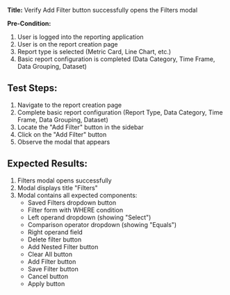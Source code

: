 **Title:** Verify Add Filter button successfully opens the Filters modal

**Pre-Condition:**
1. User is logged into the reporting application
2. User is on the report creation page
3. Report type is selected (Metric Card, Line Chart, etc.)
4. Basic report configuration is completed (Data Category, Time Frame, Data Grouping, Dataset)

## Test Steps:
1. Navigate to the report creation page
2. Complete basic report configuration (Report Type, Data Category, Time Frame, Data Grouping, Dataset)
3. Locate the "Add Filter" button in the sidebar
4. Click on the "Add Filter" button
5. Observe the modal that appears

## Expected Results:
1. Filters modal opens successfully
2. Modal displays title "Filters"
3. Modal contains all expected components:
   - Saved Filters dropdown button
   - Filter form with WHERE condition
   - Left operand dropdown (showing "Select")
   - Comparison operator dropdown (showing "Equals")
   - Right operand field
   - Delete filter button
   - Add Nested Filter button
   - Clear All button
   - Add Filter button
   - Save Filter button
   - Cancel button
   - Apply button